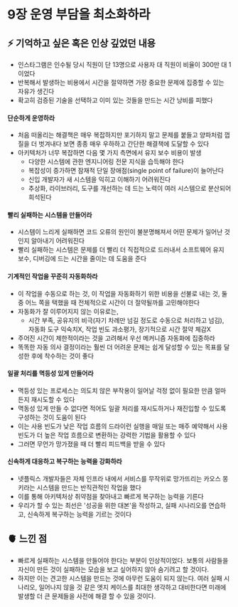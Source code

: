 # 9장 운영 부담을 최소화하라

## ⚡️ 기억하고 싶은 혹은 인상 깊었던 내용
- 인스타그램은 인수될 당시 직원이 단 13명으로 사용자 대 직원이 비율이 300만 대 1이었다
- 반복해서 발생하는 비용에서 시간을 절약하면 가장 중요한 문제에 집중할 수 있는 자유가 생긴다
- 확고히 검증된 기술을 선택하고 이미 있는 것들을 만드는 시간 낭비를 피했다

#### 단순하게 운영하라
- 처음 떠올리는 해결책은 매우 복잡하지만 포기하지 말고 문제를 붙들고 양파처럼 껍질을 더 벗겨내다 보면 종종 매우 우하하고 간단한 해결책에 도달할 수 있다
- 아키텍처가 너무 복잡하면 다음 몇 가지 측면에서 유지 보수 비용이 발생
  - 다양한 시스템에 관한 엔지니어링 전문 지식을 습득해야 한다
  - 복잡성이 증가하면 잠재적 단일 장애점(single point of failure)이 늘어난다
  - 신입 개발자가 새 시스템을 익히고 이해하기 어려워진다
  - 추상화, 라이브러리, 도구를 개선하는 데 드는 노력이 여러 시스템으로 분산되어 희석된다
 
#### 빨리 실패하는 시스템을 만들어라
- 시스템이 느리게 실패하면 코드 오류의 원인이 불분명해져서 어떤 문제가 일어난 것인지 알아내기 어려워진다
- 빨리 실패하는 시스템은 문제를 더 빨리 더 직접적으로 드러내서 소프트웨어 유지 보수, 디버깅에 드는 시간을 줄이는 데 도움을 준다

#### 기계적인 작업을 꾸준히 자동화하라
- 이 작업을 수동으로 하는 것, 이 작업을 자동화하기 위한 비용을 선불로 내는 것, 둘 중 어느 쪽을 택했을 때 전체적으로 시간이 더 절약될까를 고민해야한다
- 자동화가 잘 이루어지지 않는 이유로는,
  - 시간 부족, 공유지의 비극(자기 차례만 넘길 정도로 수동으로 처리하고 넘김), 자동화 도구 익숙치X, 작업 빈도 과소평가, 장기적으로 시간 절약 체감X
- 주어진 시간이 제한적이라는 것을 고려해서 우선 메커니즘 자동화에 집중하라
- 똑똑한 자동 의사 결정이라는 훨씬 더 어려운 문제는 쉽게 달성할 수 있는 목표를 달성한 후에 착수하는 것이 좋다

#### 일괄 처리를 멱등성 있게 만들어라
- 멱등성 있는 프로세스는 의도치 않은 부작용이 일어날 걱정 없이 필요한 만큼 얼마든지 재시도할 수 있다
- 멱동성 있게 만들 수 없다면 적어도 일괄 처리를 재시도하거나 재진입할 수 있도록 구성하는 것이 도움이 된다
- 이는 사용 빈도가 낮은 작업 흐름의 드라이런 실행을 매일 또는 매주 예약해서 사용 빈도가 더 높은 작업 흐름으로 변환하는 강력한 기법을 활용할 수 있다
- 그러면 무언가 망가졌을 때 더 빨리 피드백을 받을 수 있다

#### 신속하게 대응하고 복구하는 능력을 강화하라
- 넷플릭스 개발자들은 자체 인프라 내에서 서비스를 무작위로 망가뜨리는 카오스 몽키라는 시스템을 만드는 반직관적인 작업을 했다
- 이를 통해 아키텍처상 취약점을 찾아내고 빠르게 복구하는 능력을 기른다
- 우리가 할 수 있는 최선은 '성공을 위한 대본'을 작성하고, 실패 시나리오를 연습하고, 신속하게 복구하는 능력을 기르는 것이다


## 🫀 느낀 점
- 빠르게 실패하는 시스템을 만들어야 한다는 부분이 인상적이었다. 보통의 사람들을 자신이 만든 것이 실패하는 모습을 보고 싶어하지 않아 숨기려고 할 것이다.
- 하지만 이는 견고한 시스템을 만드는 것에 아무런 도움이 되지 않는다. 여러 실패 시나리오, 일어나지 않을 것 같은 엣지 케이스를 최대한 생각하고 대비한다면 미래에 발생할 더 큰 문제들을 사전에 해결 할 수 있을 것이다.
